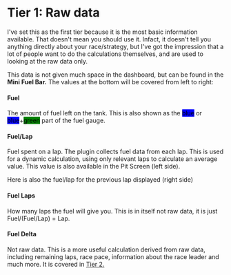 # Tier 1: Raw data

I've set this as the first tier because it is the most basic information available. That doesn't mean you should use it. Infact, it doesn't tell you anything directly about your race/strategy, but I've got the impression that a lot of people want to do the calculations themselves, and are used to looking at the raw data only.&#x20;

This data is not given much space in the dashboard, but can be found in the **Mini Fuel Bar.** The values at the bottom will be covered from left to right:

#### **Fuel**&#x20;

The amount of fuel left on the tank. This is also shown as the <mark style="background-color:blue;">blue</mark> or <mark style="background-color:blue;">blue</mark>+<mark style="background-color:green;">green</mark> part of the fuel gauge.&#x20;

#### **Fuel/Lap**

Fuel spent on a lap. The plugin collects fuel data from each lap. This is used for a dynamic calculation, using only relevant laps to calculate an average value. This value is also available in the Pit Screen (left side).&#x20;

Here is also the fuel/lap for the previous lap displayed (right side)

#### Fuel Laps

How many laps the fuel will give you. This is in itself not raw data, it is just Fuel/(Fuel/Lap) = Lap.

#### **Fuel Delta**

Not raw data. This is a more useful calculation derived from raw data, including remaining laps, race pace, information about the race leader and much more. It is covered in [Tier 2.](tier-2-fuel-delta.md)
